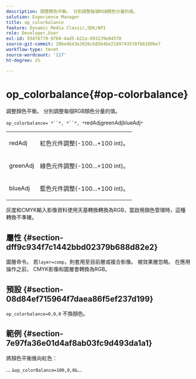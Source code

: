 ```yaml
---
description: 調整顏色平衡。 分別調整每個RGB顏色分量的值。
solution: Experience Manager
title: op_colorbalance
feature: Dynamic Media Classic,SDK/API
role: Developer,User
exl-id: 93476778-97b0-4ad5-b22a-093239e845f0
source-git-commit: 206e4643e3926cb85b4be2189743578f88180be7
workflow-type: tm+mt
source-wordcount: '117'
ht-degree: 2%

---
```


# op_colorbalance{#op-colorbalance}

調整顏色平衡。 分別調整每個RGB顏色分量的值。

`op_colorbalance= *``*, *``*, *`redAdjgreenAdjblueAdj`*`

<table id="simpletable_BBDAA6FE9A0E48E3BD8304BDED776713"> 
 <tr class="strow"> 
  <td class="stentry"> <p><span class="varname"> redAdj</span> </p></td> 
  <td class="stentry"> <p>紅色元件調整(-100...+100 int)。 </p></td> 
 </tr> 
 <tr class="strow"> 
  <td class="stentry"> <p><span class="varname"> greenAdj</span> </p></td> 
  <td class="stentry"> <p>綠色元件調整(-100...+100 int)。 </p></td> 
 </tr> 
 <tr class="strow"> 
  <td class="stentry"> <p><span class="varname"> blueAdj</span> </p></td> 
  <td class="stentry"> <p>藍色元件調整(-100...+100 int)。 </p></td> 
 </tr> 
</table>

灰度和CMYK輸入影像資料使用天基轉換轉換為RGB，當啟用顏色管理時，這種轉換不準確。

## 屬性 {#section-dff9c934f7c1442bbd02379b688d82e2}

圖層命令。 若`layer=comp`，則套用至目前層或複合影像。 被效果層忽略。 在應用操作之前， CMYK影像和圖層會轉換為RGB。

## 預設 {#section-08d84ef715964f7daea86f5ef237d199}

`op_colorbalance=0,0,0` 不換顏色。

## 範例 {#section-7e97fa36e01d4af8ab03fc9d493da1a1}

將顏色平衡推向紅色：

… `&op_colorBalance=100,0,0&`…

